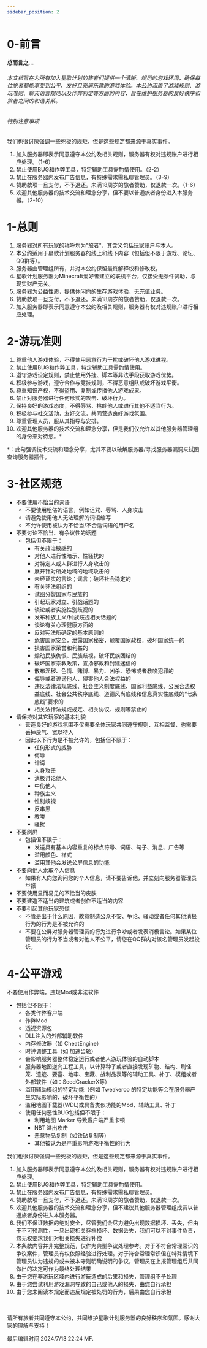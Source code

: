 ```yaml
---
sidebar_position: 2
---
```


<a name="AiyS8"></a>
# 0-前言
> <a name="lYegt"></a>
#### 总而言之...
> <a name="Tkb7p"></a>
###### 本文档旨在为所有加入星歌计划的旅者们提供一个清晰、规范的游戏环境，确保每位旅者都能享受到公平、友好且充满乐趣的游戏体验。本公约涵盖了游戏规则、游玩准则、聊天语言规范以及作弊判定等方面的内容，旨在维护服务器的良好秩序和旅者之间的和谐关系。

<a name="pzMx9"></a>
###### 特别注意事项
我们也很讨厌强调一些死板的规矩，但是这些规定都来源于真实事件。

1. 加入服务器即表示同意遵守本公约及相关规则，服务器有权对违规账户进行相应处理。（1-6）
2. 禁止使用BUG和作弊工具，特定辅助工具需酌情使用。（2-2）
3. 禁止在服务器内发布广告信息，有特殊需求需私聊管理员。（3-9）
4. 赞助款项一旦支付，不予退还。未满18周岁的旅者赞助，仅退款一次。（1-6）
5. 欢迎其他服务器的技术交流和理念分享，但不要以普通旅者身份进入本服务器。（2-10）
<a name="mTNBB"></a>
# 1-总则

1. 服务器对所有玩家的称呼均为"旅者"，其含义包括玩家账户与本人。
2. 本公约适用于星歌计划服务器的线上和线下内容（包括但不限于游戏、论坛、QQ群等）。
3. 服务器由管理组所有，并对本公约保留最终解释权和修改权。
4. 星歌计划服务器为Minecraft爱好者建立的联机平台，仅接受无条件赞助，与现实财产无关。
5. 服务器为公益性质，提供休闲向的生存游戏体验，无充值业务。
6. 赞助款项一旦支付，不予退还。未满18周岁的旅者赞助，仅退款一次。
7. 加入服务器即表示同意遵守本公约及相关规则，服务器有权对违规账户进行相应处理。
<a name="KqdXR"></a>
# 2-游玩准则

1. 尊重他人游戏体验，不得使用恶意行为干扰或破坏他人游戏进程。
2. 禁止使用BUG和作弊工具，特定辅助工具需酌情使用。
3. 遵守游戏设定规则，禁止使用外挂、脚本等非法手段获取游戏优势。
4. 积极参与游戏，遵守合作与竞技规则，不得恶意组队或破坏游戏平衡。
5. 尊重知识产权，不得盗用、复制或传播他人游戏成果。
6. 禁止对服务器进行任何形式的攻击、破坏行为。
7. 保持良好的游戏态度，不得辱骂、挑衅他人或进行其他不适当行为。
8. 积极参与社交活动，友好交流，共同营造良好游戏氛围。
9. 尊重管理人员，服从其指导与安排。
10. 欢迎其他服务器的技术交流和理念分享，但是我们仅允许以其他服务器管理组的身份来对待您。*

*：此句强调技术交流和理念分享，尤其不要以破解服务器/寻找服务器漏洞来试图查询服务器插件。
<a name="MgCNn"></a>
# 3-社区规范

- 不要使用不恰当的词语
   - 不要使用粗俗的语言，例如诅咒、辱骂、人身攻击
   - 请避免使用他人无法理解的词语缩写
   - 不允许使用被认为不恰当/不合适词语的用户名
- 不要讨论不恰当、有争议性的话题
   - 包括但不限于：
      - 有关政治敏感的
      - 对他人进行性暗示、性骚扰的
      - 对特定人或人群进行人身攻击的
      - 展开针对所处地域的地域攻击的
      - 未经证实的言论；谣言；破坏社会稳定的
      - 有关非法组织的
      - 试图分裂国家与民族的
      - 引起玩家对立、引战话题的
      - 谈论或者实施性别歧视的
      - 发布种族主义/种族歧视相关话题的
      - 谈论有关心理健康方面的
      - 反对宪法所确定的基本原则的
      - 危害国家安全，泄露国家秘密，颠覆国家政权，破坏国家统一的
      - 损害国家荣誉和利益的
      - 煽动民族仇恨、民族歧视，破坏民族团结的
      - 破坏国家宗教政策，宣扬邪教和封建迷信的
      - 散布淫秽、色情、赌博、暴力、凶杀、恐怖或者教唆犯罪的
      - 侮辱或者诽谤他人，侵害他人合法权益的
      - 违反法律法规底线、社会主义制度底线、国家利益底线、公民合法权益底线、社会公共秩序底线、道德风尚底线和信息真实性底线的“七条底线”要求的
      - 相关法律法规或规定、相关协议、规则等禁止的
- 请保持对其它玩家的基本礼貌
   - 营造良好的游戏氛围不仅需要全体玩家共同遵守规则、互相监督，也需要丢掉戾气、宽以待人
   - 因此以下行为是不被允许的，包括但不限于：
      - 任何形式的威胁
      - 侮辱
      - 诽谤
      - 人身攻击
      - 消极讨论他人
      - 中伤他人
      - 种族主义
      - 性别歧视
      - 反串黑
      - 教唆
      - 骚扰
- 不要刷屏
   - 包括但不限于：
      - 发送具有基本内容重复的标点符号、词语、句子、消息、广告等
      - 滥用颜色、样式
      - 滥用其他会发送公屏信息的功能
- 不要向他人索取个人信息
   - 如果有人向您询问您的个人信息，请不要告诉他，并立刻向服务器管理员举报
- 不要使用显而易见的不恰当的皮肤
- 不要建造不适当的建筑或者创作不适当的内容
- 不要引起其他玩家恐慌
   - 不管是出于什么原因，故意制造公众不安、争论、骚动或者任何其他消极行为的行为是不被允许的
   - 不要在公屏对服务器管理员的行为进行争吵或者发表消极言论。如果某位管理员的行为不当或者对他人不公平，请您在QQ群内对该名管理员发起投诉。
<a name="obbZH"></a>
# 4-公平游戏
不要使用作弊端，违规Mod或非法软件

- 包括但不限于：
   - 各类作弊客户端
   - 作弊Mod
   - 透视资源包
   - DLL注入的外部辅助软件
   - 内存修改器（如 CheatEngine）
   - 时钟调整工具（如 加速齿轮）
   - 会影响服务器整体稳定运行或者他人游玩体验的自动脚本
   - 服务器地图逆向工程工具，以计算种子或者直接发现矿物、结构、刷怪笼、遗迹、要塞、地牢、宝藏、战利品表等的辅助工具、补丁、模组或者外部软件（如：SeedCrackerX等）
   - 滥用辅助模组的特定功能（例如 Tweakeroo 的特定功能等会在服务器产生实际影响的、破坏平衡性的）
   - 滥用地图下载器(WDL)或具备类似功能的Mod、辅助工具、补丁
   - 使用任何恶性BUG包括但不限于：
      - 利用地图 Marker 导致客户端严重卡顿
      - NBT 溢出攻击
      - 恶意物品复制（如铁砧复制等）
      - 其他被认为是严重影响游戏平衡性的行为

我们也很讨厌强调一些死板的规矩，但是这些规定都来源于真实事件。

1. 加入服务器即表示同意遵守本公约及相关规则，服务器有权对违规账户进行相应处理。
2. 禁止使用BUG和作弊工具，特定辅助工具需酌情使用。
3. 禁止在服务器内发布广告信息，有特殊需求需私聊管理员。
4. 赞助款项一旦支付，不予退还。未满18周岁的旅者赞助，仅退款一次。
5. 欢迎其他服务器的技术交流和理念分享，但不建议其他服务器管理组成员以普通旅者身份进入本服务器。
6. 我们不保证数据的绝对安全，尽管我们会尽力避免出现数据损坏、丢失，但由于不可预测性，一旦出现相关存档损坏、数据丢失，我们可以不对事件负责，您无权要求我们对相关损失进行补偿
7. 本条款内容并非完整规范，仅作为典型争议处理参考。对于不符合常理常识的争议案件，管理员有权依照经验进行处理。对于符合常理常识但在特殊情境下管理员认为违规的或未被本守则明确说明的争议，管理员在上报管理组后共同做出的决定可作为最终处理结果
8. 由于您在非游玩区域内进行游玩造成的后果和损失，管理组不予处理
9. 由于您尝试利用游戏漏洞导致的自己或他人的损失，由您自行承担
10. 由于您未阅读本规定而违反规定被处罚的行为，后果由您自行承担

<br /> <br />请所有旅者共同遵守本公约，共同维护星歌计划服务器的良好秩序和氛围。感谢大家的理解与支持！

最后编辑时间 2024/7/13 22:24 MF.
